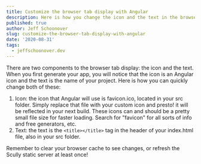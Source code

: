 ```yaml
---
title: Customize the browser tab display with Angular
description: Here is how you change the icon and the text in the browser tab for your website with Angular
published: true
author: Jeff Schoonover
slug: customize-the-browser-tab-display-with-angular
date: '2020-08-31'
tags:
  - jeffschoonover.dev
---
```


There are two components to the browser tab display: the icon and the text.  When you first generate your app, you will notice that the icon is an Angular icon and the text is the name of your project.  Here is how you can quickly change both of these:

1. Icon: the icon that Angular will use is favicon.ico, located in your src folder.  Simply replace that file with your custom icon and presto! it will be reflected in your next build.  These icons can and should be a pretty small file size for faster loading.  Search for "favicon" for all sorts of info and free generators, etc.
2. Text: the text is the `<title></title>` tag in the header of your index.html file, also in your src folder.

Remember to clear your browser cache to see changes, or refresh the Scully static server at least once!
